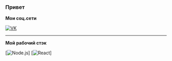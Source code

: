 ### Привет

**Мои соц.сети**

[![VK](https://img.shields.io/badge/VK---?logo=vk&style=for-the-badge&color=7fa7d4)](https://vk.com/jsonuser)

---

**Мой рабочий стэк**

[![Node.js](https://img.shields.io/badge/-Node.js-339933?logo=Node.js&logoColor=white&link=https://nodejs.org&style=for-the-badge)]
[![React](https://img.shields.io/badge/-React-61D3FB?logo=React&logoColor=white&link=https://reactjs.org/&style=for-the-badge)]


<!--
**pelemen228/pelemen228** is a ✨ _special_ ✨ repository because its `README.md` (this file) appears on your GitHub profile.

Here are some ideas to get you started:

- 🔭 I’m currently working on ...
- 🌱 I’m currently learning ...
- 👯 I’m looking to collaborate on ...
- 🤔 I’m looking for help with ...
- 💬 Ask me about ...
- 📫 How to reach me: ...
- 😄 Pronouns: ...
- ⚡ Fun fact: ...
-->
